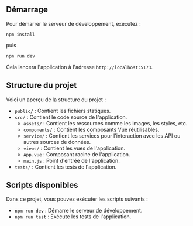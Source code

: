 ## Démarrage

Pour démarrer le serveur de développement, exécutez :

`npm install` 

puis

`npm run dev` 

Cela lancera l'application à l'adresse `http://localhost:5173`.

## Structure du projet

Voici un aperçu de la structure du projet :

-   `public/` : Contient les fichiers statiques.
-   `src/` : Contient le code source de l'application.
    -   `assets/` : Contient les ressources comme les images, les styles, etc.
    -   `components/` : Contient les composants Vue réutilisables.
    -   `service/` : Contient les services pour l'interaction avec les API ou autres sources de données.
    -   `views/` : Contient les vues de l'application.
    -   `App.vue` : Composant racine de l'application.
    -   `main.js` : Point d'entrée de l'application.
-   `tests/` : Contient les tests de l'application.

## Scripts disponibles

Dans ce projet, vous pouvez exécuter les scripts suivants :

-   `npm run dev` : Démarre le serveur de développement.
-   `npm run test` : Exécute les tests de l'application.
